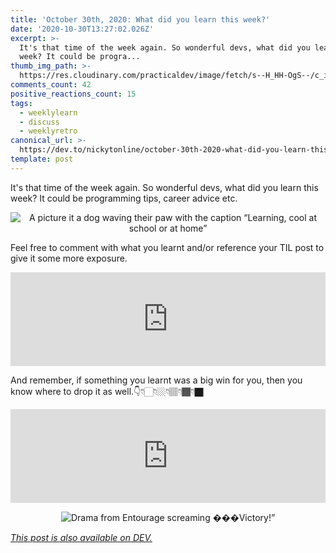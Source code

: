```yaml
---
title: 'October 30th, 2020: What did you learn this week?'
date: '2020-10-30T13:27:02.026Z'
excerpt: >-
  It's that time of the week again. So wonderful devs, what did you learn this
  week? It could be progra...
thumb_img_path: >-
  https://res.cloudinary.com/practicaldev/image/fetch/s--H_HH-OgS--/c_imagga_scale,f_auto,fl_progressive,h_420,q_auto,w_1000/https://dev-to-uploads.s3.amazonaws.com/i/8ur9k4nbmcbsdzmx12e6.png
comments_count: 42
positive_reactions_count: 15
tags:
  - weeklylearn
  - discuss
  - weeklyretro
canonical_url: >-
  https://dev.to/nickytonline/october-30th-2020-what-did-you-learn-this-week-35ga
template: post
---
```

It's that time of the week again. So wonderful devs, what did you learn this week? It could be programming tips, career advice etc.

<center>

![A picture it a dog waving their paw with the caption “Learning, cool at school or at home”](https://media.giphy.com/media/1xpm1nTQiRL96Di3Q6/giphy.gif)
</center>

Feel free to comment with what you learnt and/or reference your TIL post to give it some more exposure.


<iframe class="liquidTag" src="https://dev.to/embed/tag?args=todayilearned" style="border: 0; width: 100%;"></iframe>


And remember, if something you learnt was a big win for you, then you know where to drop it as well.👇👇🏻👇🏼👇🏽👇🏾👇🏿


<iframe class="liquidTag" src="https://dev.to/embed/link?args=https%3A%2F%2Fdev.to%2Fdevteam%2Fwhat-was-your-win-this-week-6id" style="border: 0; width: 100%;"></iframe>


<center>

![Drama from Entourage screaming ���Victory!”](https://media.giphy.com/media/lnlAifQdenMxW/giphy.gif)
</center>

*[This post is also available on DEV.](https://dev.to/nickytonline/october-30th-2020-what-did-you-learn-this-week-35ga)*


<script>
const parent = document.getElementsByTagName('head')[0];
const script = document.createElement('script');
script.type = 'text/javascript';
script.src = 'https://cdnjs.cloudflare.com/ajax/libs/iframe-resizer/4.1.1/iframeResizer.min.js';
script.charset = 'utf-8';
script.onload = function() {
    window.iFrameResize({}, '.liquidTag');
};
parent.appendChild(script);
</script>    
